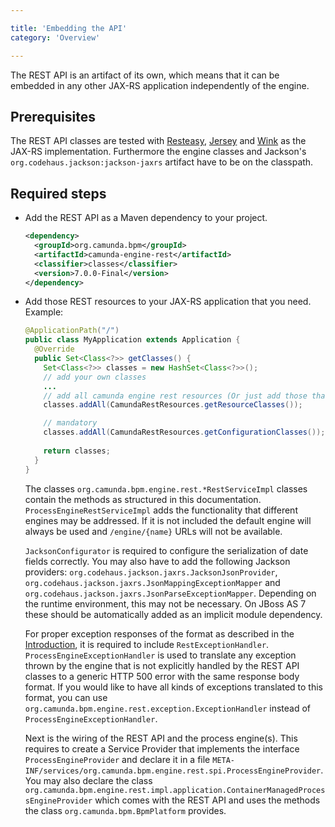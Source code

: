 ```yaml
---

title: 'Embedding the API'
category: 'Overview'

---
```



The REST API is an artifact of its own, which means that it can be embedded in any other JAX-RS application independently of the engine.

Prerequisites
--------------

The REST API classes are tested with [Resteasy](http://www.jboss.org/resteasy/), [Jersey](http://jersey.java.net/) and [Wink](http://wink.apache.org/) as the JAX-RS implementation.
Furthermore the engine classes and Jackson's `org.codehaus.jackson:jackson-jaxrs` artifact have to be on the classpath.

Required steps
--------------

*   Add the REST API as a Maven dependency to your project.

    ```xml
    <dependency>
      <groupId>org.camunda.bpm</groupId>
      <artifactId>camunda-engine-rest</artifactId>
      <classifier>classes</classifier>
      <version>7.0.0-Final</version>
    </dependency>
    ```

*   Add those REST resources to your JAX-RS application that you need. Example:

    ```java
    @ApplicationPath("/")
    public class MyApplication extends Application {
      @Override
      public Set<Class<?>> getClasses() {
        Set<Class<?>> classes = new HashSet<Class<?>>();
        // add your own classes 
        ...
        // add all camunda engine rest resources (Or just add those that you actually need).
        classes.addAll(CamundaRestResources.getResourceClasses());

        // mandatory
        classes.addAll(CamundaRestResources.getConfigurationClasses());
        
        return classes;
      }
    }
    ```

    The classes `org.camunda.bpm.engine.rest.*RestServiceImpl` classes contain the methods as structured in this documentation. 
    `ProcessEngineRestServiceImpl` adds the functionality that different engines may be addressed.
    If it is not included the default engine will always be used and `/engine/{name}` URLs will not be available.
    
    `JacksonConfigurator` is required to configure the serialization of date fields correctly.
    You may also have to add the following Jackson providers: `org.codehaus.jackson.jaxrs.JacksonJsonProvider`,
    `org.codehaus.jackson.jaxrs.JsonMappingExceptionMapper` and `org.codehaus.jackson.jaxrs.JsonParseExceptionMapper`.
    Depending on the runtime environment, this may not be necessary. 
    On JBoss AS 7 these should be automatically added as an implicit module dependency.
  
    For proper exception responses of the format as described in the [Introduction](ref:#overview-introduction),
    it is required to include `RestExceptionHandler`. `ProcessEngineExceptionHandler` is used to translate any exception thrown by the
    engine that is not explicitly handled by the REST API classes to a generic HTTP 500 error with the same response body format.
    If you would like to have all kinds of exceptions translated to this format, you can use `org.camunda.bpm.engine.rest.exception.ExceptionHandler` instead of `ProcessEngineExceptionHandler`.
  
    Next is the wiring of the REST API and the process engine(s). 
    This requires to create a Service Provider that implements the interface `ProcessEngineProvider`
    and declare it in a file `META-INF/services/org.camunda.bpm.engine.rest.spi.ProcessEngineProvider`.
    You may also declare the class `org.camunda.bpm.engine.rest.impl.application.ContainerManagedProcessEngineProvider` 
    which comes with the REST API and uses the methods the class `org.camunda.bpm.BpmPlatform` provides.